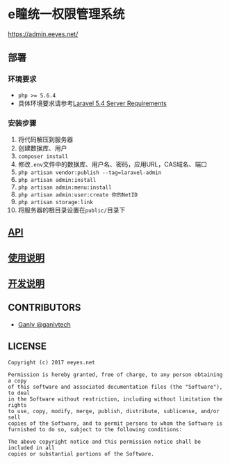 # e瞳统一权限管理系统

<https://admin.eeyes.net/>

## 部署

### 环境要求

* `php >= 5.6.4`
* 具体环境要求请参考[Laravel 5.4 Server Requirements](https://laravel.com/docs/5.4#server-requirements)

### 安装步骤

1. 将代码解压到服务器
2. 创建数据库、用户
3. `composer install`
4. 修改`.env`文件中的数据库、用户名、密码，应用URL，CAS域名、端口
5. `php artisan vendor:publish --tag=laravel-admin`
6. `php artisan admin:install`
7. `php artisan admin:menu:install`
8. `php artisan admin:user:create 你的NetID`
9. `php artisan storage:link`
10. 将服务器的根目录设置在`public/`目录下

## [API](docs/api.md)

## [使用说明](docs/instruction.md)

## [开发说明](docs/development.md)

## CONTRIBUTORS

* [Ganlv @ganlvtech](https://github.com/ganlvtech)

## LICENSE

    Copyright (c) 2017 eeyes.net
    
    Permission is hereby granted, free of charge, to any person obtaining a copy
    of this software and associated documentation files (the "Software"), to deal
    in the Software without restriction, including without limitation the rights
    to use, copy, modify, merge, publish, distribute, sublicense, and/or sell
    copies of the Software, and to permit persons to whom the Software is
    furnished to do so, subject to the following conditions:
    
    The above copyright notice and this permission notice shall be included in all
    copies or substantial portions of the Software.